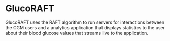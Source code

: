 # GlucoRAFT
GlucoRAFT uses the RAFT algorithm to run servers for interactions between the CGM users and a analytics application that displays statistics to the user about their blood glucose values that streams live to the application.  
